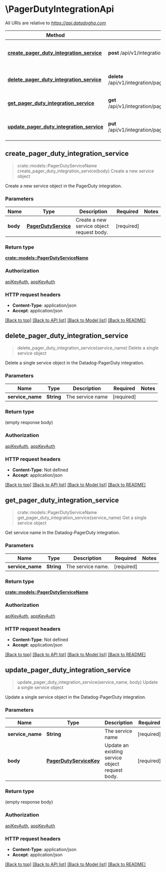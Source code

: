 # \PagerDutyIntegrationApi

All URIs are relative to *https://api.datadoghq.com*

Method | HTTP request | Description
------------- | ------------- | -------------
[**create_pager_duty_integration_service**](PagerDutyIntegrationApi.md#create_pager_duty_integration_service) | **post** /api/v1/integration/pagerduty/configuration/services | Create a new service object
[**delete_pager_duty_integration_service**](PagerDutyIntegrationApi.md#delete_pager_duty_integration_service) | **delete** /api/v1/integration/pagerduty/configuration/services/{service_name} | Delete a single service object
[**get_pager_duty_integration_service**](PagerDutyIntegrationApi.md#get_pager_duty_integration_service) | **get** /api/v1/integration/pagerduty/configuration/services/{service_name} | Get a single service object
[**update_pager_duty_integration_service**](PagerDutyIntegrationApi.md#update_pager_duty_integration_service) | **put** /api/v1/integration/pagerduty/configuration/services/{service_name} | Update a single service object



## create_pager_duty_integration_service

> crate::models::PagerDutyServiceName create_pager_duty_integration_service(body)
Create a new service object

Create a new service object in the PagerDuty integration.

### Parameters


Name | Type | Description  | Required | Notes
------------- | ------------- | ------------- | ------------- | -------------
**body** | [**PagerDutyService**](PagerDutyService.md) | Create a new service object request body. | [required] |

### Return type

[**crate::models::PagerDutyServiceName**](PagerDutyServiceName.md)

### Authorization

[apiKeyAuth](../README.md#apiKeyAuth), [appKeyAuth](../README.md#appKeyAuth)

### HTTP request headers

- **Content-Type**: application/json
- **Accept**: application/json

[[Back to top]](#) [[Back to API list]](../README.md#documentation-for-api-endpoints) [[Back to Model list]](../README.md#documentation-for-models) [[Back to README]](../README.md)


## delete_pager_duty_integration_service

> delete_pager_duty_integration_service(service_name)
Delete a single service object

Delete a single service object in the Datadog-PagerDuty integration.

### Parameters


Name | Type | Description  | Required | Notes
------------- | ------------- | ------------- | ------------- | -------------
**service_name** | **String** | The service name | [required] |

### Return type

 (empty response body)

### Authorization

[apiKeyAuth](../README.md#apiKeyAuth), [appKeyAuth](../README.md#appKeyAuth)

### HTTP request headers

- **Content-Type**: Not defined
- **Accept**: application/json

[[Back to top]](#) [[Back to API list]](../README.md#documentation-for-api-endpoints) [[Back to Model list]](../README.md#documentation-for-models) [[Back to README]](../README.md)


## get_pager_duty_integration_service

> crate::models::PagerDutyServiceName get_pager_duty_integration_service(service_name)
Get a single service object

Get service name in the Datadog-PagerDuty integration.

### Parameters


Name | Type | Description  | Required | Notes
------------- | ------------- | ------------- | ------------- | -------------
**service_name** | **String** | The service name. | [required] |

### Return type

[**crate::models::PagerDutyServiceName**](PagerDutyServiceName.md)

### Authorization

[apiKeyAuth](../README.md#apiKeyAuth), [appKeyAuth](../README.md#appKeyAuth)

### HTTP request headers

- **Content-Type**: Not defined
- **Accept**: application/json

[[Back to top]](#) [[Back to API list]](../README.md#documentation-for-api-endpoints) [[Back to Model list]](../README.md#documentation-for-models) [[Back to README]](../README.md)


## update_pager_duty_integration_service

> update_pager_duty_integration_service(service_name, body)
Update a single service object

Update a single service object in the Datadog-PagerDuty integration.

### Parameters


Name | Type | Description  | Required | Notes
------------- | ------------- | ------------- | ------------- | -------------
**service_name** | **String** | The service name | [required] |
**body** | [**PagerDutyServiceKey**](PagerDutyServiceKey.md) | Update an existing service object request body. | [required] |

### Return type

 (empty response body)

### Authorization

[apiKeyAuth](../README.md#apiKeyAuth), [appKeyAuth](../README.md#appKeyAuth)

### HTTP request headers

- **Content-Type**: application/json
- **Accept**: application/json

[[Back to top]](#) [[Back to API list]](../README.md#documentation-for-api-endpoints) [[Back to Model list]](../README.md#documentation-for-models) [[Back to README]](../README.md)


